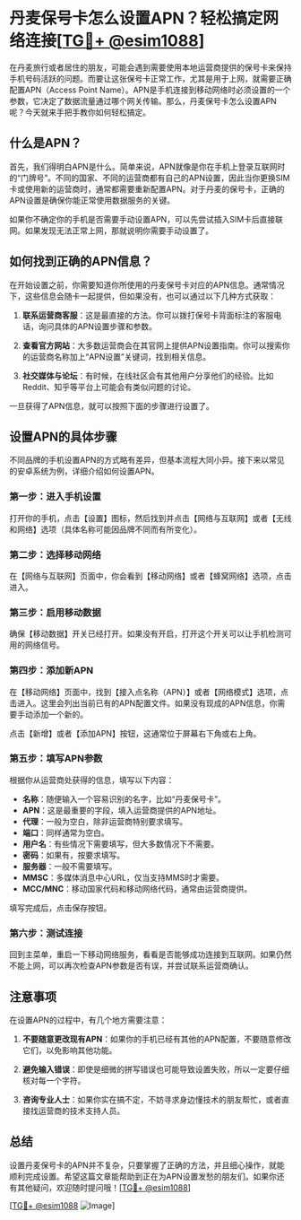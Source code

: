 # 丹麦保号卡怎么设置APN？轻松搞定网络连接[[TG💪+ @esim1088](https://t.me/s/esim1088)]

在丹麦旅行或者居住的朋友，可能会遇到需要使用本地运营商提供的保号卡来保持手机号码活跃的问题。而要让这张保号卡正常工作，尤其是用于上网，就需要正确配置APN（Access Point Name）。APN是手机连接到移动网络时必须设置的一个参数，它决定了数据流量通过哪个网关传输。那么，丹麦保号卡怎么设置APN呢？今天就来手把手教你如何轻松搞定。

## 什么是APN？

首先，我们得明白APN是什么。简单来说，APN就像是你在手机上登录互联网时的“门牌号”。不同的国家、不同的运营商都有自己的APN设置，因此当你更换SIM卡或使用新的运营商时，通常都需要重新配置APN。对于丹麦的保号卡，正确的APN设置是确保你能正常使用数据服务的关键。

如果你不确定你的手机是否需要手动设置APN，可以先尝试插入SIM卡后直接联网。如果发现无法正常上网，那就说明你需要手动设置了。

## 如何找到正确的APN信息？

在开始设置之前，你需要知道你所使用的丹麦保号卡对应的APN信息。通常情况下，这些信息会随卡一起提供，但如果没有，也可以通过以下几种方式获取：

1. **联系运营商客服**：这是最直接的方法。你可以拨打保号卡背面标注的客服电话，询问具体的APN设置步骤和参数。
   
2. **查看官方网站**：大多数运营商会在其官网上提供APN设置指南。你可以搜索你的运营商名称加上“APN设置”关键词，找到相关信息。

3. **社交媒体与论坛**：有时候，在线社区会有其他用户分享他们的经验。比如Reddit、知乎等平台上可能会有类似问题的讨论。

一旦获得了APN信息，就可以按照下面的步骤进行设置了。

## 设置APN的具体步骤

不同品牌的手机设置APN的方式略有差异，但基本流程大同小异。接下来以常见的安卓系统为例，详细介绍如何设置APN。

### 第一步：进入手机设置

打开你的手机，点击【设置】图标，然后找到并点击【网络与互联网】或者【无线和网络】选项（具体名称可能因品牌不同而有所变化）。

### 第二步：选择移动网络

在【网络与互联网】页面中，你会看到【移动网络】或者【蜂窝网络】选项，点击进入。

### 第三步：启用移动数据

确保【移动数据】开关已经打开。如果没有开启，打开这个开关可以让手机检测可用的网络信号。

### 第四步：添加新APN

在【移动网络】页面中，找到【接入点名称（APN）】或者【网络模式】选项，点击进入。这里会列出当前已有的APN配置文件。如果没有现成的APN信息，你需要手动添加一个新的。

点击【新增】或者【添加APN】按钮，这通常位于屏幕右下角或右上角。

### 第五步：填写APN参数

根据你从运营商处获得的信息，填写以下内容：

- **名称**：随便输入一个容易识别的名字，比如“丹麦保号卡”。
- **APN**：这是最重要的字段，填入运营商提供的APN地址。
- **代理**：一般为空白，除非运营商特别要求填写。
- **端口**：同样通常为空白。
- **用户名**：有些情况下需要填写，但大多数情况下不需要。
- **密码**：如果有，按要求填写。
- **服务器**：一般不需要填写。
- **MMSC**：多媒体消息中心URL，仅当支持MMS时才需要。
- **MCC/MNC**：移动国家代码和移动网络代码，通常由运营商提供。

填写完成后，点击保存按钮。

### 第六步：测试连接

回到主菜单，重启一下移动网络服务，看看是否能够成功连接到互联网。如果仍然不能上网，可以再次检查APN参数是否有误，并尝试联系运营商确认。

## 注意事项

在设置APN的过程中，有几个地方需要注意：

1. **不要随意更改现有APN**：如果你的手机已经有其他的APN配置，不要随意修改它们，以免影响其他功能。

2. **避免输入错误**：即使是细微的拼写错误也可能导致设置失败，所以一定要仔细核对每一个字符。

3. **咨询专业人士**：如果你实在搞不定，不妨寻求身边懂技术的朋友帮忙，或者直接找运营商的技术支持人员。

## 总结

设置丹麦保号卡的APN并不复杂，只要掌握了正确的方法，并且细心操作，就能顺利完成设置。希望这篇文章能帮助到正在为APN设置发愁的朋友们。如果你还有其他疑问，欢迎随时提问哦！[[TG💪+ @esim1088](https://t.me/s/esim1088)]

[[TG💪+ @esim1088](https://t.me/s/esim1088) ![Image](https://i.postimg.cc/4NQfJmqS/Snipaste-2025-05-13-00-14-12.png)]